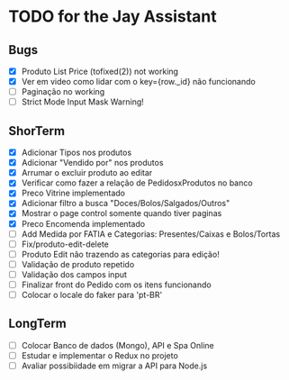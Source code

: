 # TODO for the Jay Assistant

## Bugs

- [x] Produto List Price (tofixed(2)) not working
- [x] Ver em video como lidar com o key={row.\_id} não funcionando
- [ ] Paginação no working
- [ ] Strict Mode Input Mask Warning!

## ShorTerm

- [x] Adicionar Tipos nos produtos
- [x] Adicionar "Vendido por" nos produtos
- [x] Arrumar o excluir produto ao editar
- [x] Verificar como fazer a relação de PedidosxProdutos no banco
- [x] Preco Vitrine implementado
- [x] Adicionar filtro a busca "Doces/Bolos/Salgados/Outros"
- [x] Mostrar o page control somente quando tiver paginas
- [x] Preco Encomenda implementado
- [ ] Add Medida por FATIA e Categorias: Presentes/Caixas e Bolos/Tortas
- [ ] Fix/produto-edit-delete
- [ ] Produto Edit não trazendo as categorias para edição!
- [ ] Validação de produto repetido
- [ ] Validação dos campos input
- [ ] Finalizar front do Pedido com os itens funcionando
- [ ] Colocar o locale do faker para 'pt-BR'

## LongTerm

- [ ] Colocar Banco de dados (Mongo), API e Spa Online
- [ ] Estudar e implementar o Redux no projeto
- [ ] Avaliar possibiidade em migrar a API para Node.js
